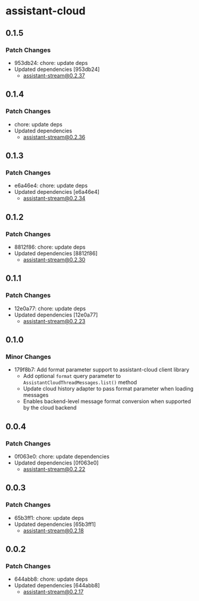 # assistant-cloud

## 0.1.5

### Patch Changes

- 953db24: chore: update deps
- Updated dependencies [953db24]
  - assistant-stream@0.2.37

## 0.1.4

### Patch Changes

- chore: update deps
- Updated dependencies
  - assistant-stream@0.2.36

## 0.1.3

### Patch Changes

- e6a46e4: chore: update deps
- Updated dependencies [e6a46e4]
  - assistant-stream@0.2.34

## 0.1.2

### Patch Changes

- 8812f86: chore: update deps
- Updated dependencies [8812f86]
  - assistant-stream@0.2.30

## 0.1.1

### Patch Changes

- 12e0a77: chore: update deps
- Updated dependencies [12e0a77]
  - assistant-stream@0.2.23

## 0.1.0

### Minor Changes

- 179f8b7: Add format parameter support to assistant-cloud client library
  - Add optional `format` query parameter to `AssistantCloudThreadMessages.list()` method
  - Update cloud history adapter to pass format parameter when loading messages
  - Enables backend-level message format conversion when supported by the cloud backend

## 0.0.4

### Patch Changes

- 0f063e0: chore: update dependencies
- Updated dependencies [0f063e0]
  - assistant-stream@0.2.22

## 0.0.3

### Patch Changes

- 65b3ff1: chore: update deps
- Updated dependencies [65b3ff1]
  - assistant-stream@0.2.18

## 0.0.2

### Patch Changes

- 644abb8: chore: update deps
- Updated dependencies [644abb8]
  - assistant-stream@0.2.17

